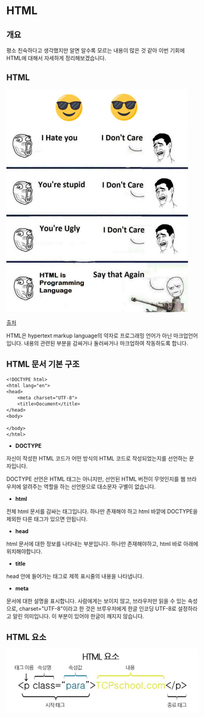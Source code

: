 # HTML

## 개요

평소 친숙하다고 생각했지만 알면 알수록 모르는 내용이 많은 것 같아 이번 기회에 HTML에 대해서 자세하게 정리해보겠습니다.

## HTML

![HTML](../../Image/html/html.PNG)

[출처](https://devrant.com/rants/1189177/html-is-a-programming-language)

HTML은 hypertext markup language의 약자로 프로그래밍 언어가 아닌 마크업언어입니다. 내용의 관련된 부분을 감싸거나 둘러싸거나 마크업하여 작동하도록 합니다.

## HTML 문서 기본 구조 

```
<!DOCTYPE html>
<html lang="en">
<head>
    <meta charset="UTF-8">
    <title>Document</title>
</head>
<body>
    
</body>
</html>
```

* **DOCTYPE**

자신이 작성한 HTML 코드가 어떤 방식의 HTML 코드로 작성되었는지를 선언하는 문자입니다. 

DOCTYPE 선언은 HTML 태그는 아니지만, 선언된 HTML 버전이 무엇인지를 웹 브라우저에 알려주는 역할을 하는 선언문으로 대소문자 구별이 없습니다.

* **html**

전체 html 문서를 감싸는 태그입니다. 하나만 존재해야 하고 html 바깥에 DOCTYPE을 제외한 다른 태그가 있으면 안됩니다.

* **head**

html 문서에 대한 정보를 나타내는 부분입니다. 하나만 존재해야하고, html 바로 아래에 위치해야합니다.

* **title**

head 안에 들어가는 태그로 제목 표시줄의 내용을 나타냅니다.

* **meta**

문서에 대한 설명을 표시합니다. 사람에게는 보이지 않고, 브라우저만 읽을 수 있는 속성으로, charset="UTF-8"이라고 한 것은 브루우저에게 한글 인코딩 UTF-8로 설정하라고 알린 의미입니다. 이 부분이 있어야 한글이 깨지지 않습니다. 

## HTML 요소

![요소](../../Image/html/html2.JPG)